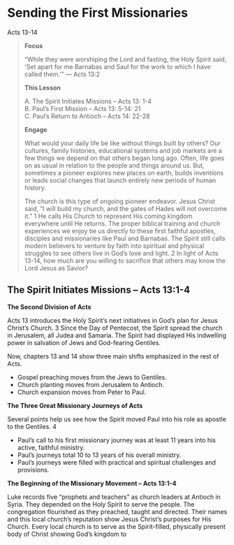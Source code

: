 # Sending the First Missionaries

Acts 13-14

>**Focus**
>
>“While they were worshiping the Lord and fasting, the Holy Spirit said, ʻSet apart for me Barnabas and Saul for the work to which I have called them.ʼ” — Acts 13:2
>
>**This Lesson**
>
>A. The Spirit Initiates Missions – Acts 13: 1-4  
>B. Paul’s First Mission – Acts 13: 5-14: 21  
>C. Paul’s Return to Antioch – Acts 14: 22-28 
>
>**Engage**
>
>What would your daily life be like without things built by others? Our cultures, family histories, educational systems and job markets are a few things we depend on that others began long ago. Often, life goes on as usual in relation to the people and things around us. But, sometimes a pioneer explores new places on earth, builds inventions or leads social changes that launch entirely new periods of human history.
>
>The church is this type of ongoing pioneer endeavor. Jesus Christ said, “I will build my church, and the gates of Hades will not overcome it.” 1 He calls His Church to represent His coming kingdom everywhere until He returns. The proper biblical training and church experiences we enjoy tie us directly to these first faithful apostles, disciples and missionaries like Paul and Barnabas. The Spirit still calls modern believers to venture by faith into spiritual and physical struggles to see others live in God’s love and light. 2 In light of Acts 13-14, how much are you willing to sacrifice that others may know the Lord Jesus as Savior?

## The Spirit Initiates Missions – Acts 13:1-4

**The Second Division of Acts**

Acts 13 introduces the Holy Spirit’s next initiatives in God’s plan for Jesus Christ’s Church. 3 Since the Day of Pentecost, the Spirit spread the church in Jerusalem, all Judea and Samaria. The Spirit had displayed His indwelling power in salvation of Jews and God-fearing Gentiles.

Now, chapters 13 and 14 show three main shifts emphasized in the rest of Acts. 
+ Gospel preaching moves from the Jews to Gentiles. 
+ Church planting moves from Jerusalem to Antioch. 
+ Church expansion moves from Peter to Paul. 

**The Three Great Missionary Journeys of Acts**

Several points help us see how the Spirit moved Paul into his role as apostle to the Gentiles. 4 
+ Paul’s call to his first missionary journey was at least 11 years into his active, faithful ministry. 
+ Paul’s journeys total 10 to 13 years of his overall ministry. 
+ Paul’s journeys were filled with practical and spiritual challenges and provisions.

**The Beginning of the Missionary Movement – Acts 13:1-4**

Luke records five “prophets and teachers” as church leaders at Antioch in Syria. They depended on the Holy Spirit to serve the people. The congregation flourished as they preached, taught and directed. Their names and this local church’s reputation show Jesus Christ’s purposes for His Church. Every local church is to serve as the Spirit-filled, physically present body of Christ showing God’s kingdom to
